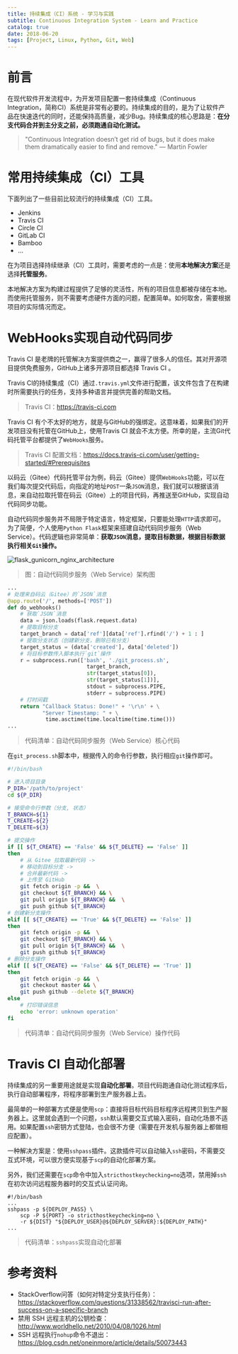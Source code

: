 ```yaml
---
title: 持续集成（CI）系统 - 学习与实践
subtitle: Continuous Integration System - Learn and Practice
catalog: true
date: 2018-06-20
tags: [Project, Linux, Python, Git, Web]
---
```


# 前言

在现代软件开发流程中，为开发项目配置一套持续集成（Continuous Integration，简称CI）系统是非常有必要的。持续集成的目的，是为了让软件产品在快速迭代的同时，还能保持高质量，减少Bug。持续集成的核心思路是：**在分支代码合并到主分支之前，必须跑通自动化测试。**

> "Continuous Integration doesn’t get rid of bugs, but it does make them dramatically easier to find and remove." — Martin Fowler

# 常用持续集成（CI）工具

下面列出了一些目前比较流行的持续集成（CI）工具。

- Jenkins
- Travis CI
- Circle CI
- GitLab CI
- Bamboo
- ...

在为项目选择持续继承（CI）工具时，需要考虑的一点是：使用**本地解决方案**还是选择**托管服务**。

本地解决方案为构建过程提供了足够的灵活性，所有的项目信息都被存储在本地。而使用托管服务，则不需要考虑硬件方面的问题，配置简单。如何取舍，需要根据项目的实际情况而定。

# WebHooks实现自动代码同步

Travis CI 是老牌的托管解决方案提供商之一，赢得了很多人的信任。其对开源项目提供免费服务，GitHub上诸多开源项目都选择 Travis CI 。

Travis CI的持续集成（CI）通过`.travis.yml`文件进行配置，该文件包含了在构建时所需要执行的任务，支持多种语言并提供完善的帮助文档。

> Travis CI：https://travis-ci.com

Travis CI 有个不太好的地方，就是与GitHub的强绑定。这意味着，如果我们的开发项目没有托管在GitHub上，使用Travis CI 就会不太方便。所幸的是，主流Git代码托管平台都提供了`WebHooks`服务。

> Travis CI 配置文档：https://docs.travis-ci.com/user/getting-started/#Prerequisites

以码云（Gitee）代码托管平台为例，码云（Gitee）提供`WebHooks`功能，可以在我们每次提交代码后，向指定的地址`POST`一条`JSON`消息，我们就可以根据该消息，来自动拉取托管在码云（Gitee）上的项目代码，再推送至GitHub，实现自动代码同步功能。

自动代码同步服务并不局限于特定语言，特定框架，只要能处理`HTTP`请求即可。为了简便，个人使用`Python Flask`框架来搭建自动代码同步服务（Web Service）。代码逻辑也非常简单：**获取`JSON`消息，提取目标数据，根据目标数据执行相关`Git`操作。**

![flask_gunicorn_nginx_architecture](./flask_gunicorn_nginx_architecture.png)

> 图：自动代码同步服务（Web Service）架构图

```python
...
# 处理来自码云（Gitee）的`JSON`消息
@app.route('/', methods=['POST'])
def do_webhooks()
    # 获取`JSON`消息
    data = json.loads(flask.request.data)
    # 提取目标分支
    target_branch = data['ref'][data['ref'].rfind('/') + 1 : ]
    # 提取分支状态（创建新分支，删除已有分支）
    target_status = (data['created'], data['deleted'])
    # 将目标参数传入脚本执行`git`操作
    r = subprocess.run(['bash', './git_process.sh',
                         target_branch,
                         str(target_status[0]),
                         str(target_status[1])],
                         stdout = subprocess.PIPE,
                         stderr = subprocess.PIPE)
    # 打时间戳
    return "Callback Status: Done!" + '\r\n' + \
           "Server Timestamp: " + \
            time.asctime(time.localtime(time.time()))
...
```
> 代码清单：自动代码同步服务（Web Service）核心代码

在`git_process.sh`脚本中，根据传入的命令行参数，执行相应`git`操作即可。

```bash
#!/bin/bash

# 进入项目目录
P_DIR='/path/to/project'
cd ${P_DIR}

# 接受命令行参数（分支, 状态）
T_BRANCH=${1}
T_CREATE=${2}
T_DELETE=${3}

# 提交操作
if [[ ${T_CREATE} == 'False' && ${T_DELETE} == 'False' ]]
then
    # 从 Gitee 拉取最新代码 ->
    # 移动到目标分支 ->
    # 合并最新代码 ->
    # 上传至 GitHub
    git fetch origin -p &&  \
    git checkout ${T_BRANCH} && \
    git pull origin ${T_BRANCH} &&  \
    git push github ${T_BRANCH}
# 创建新分支操作
elif [[ ${T_CREATE} == 'True' && ${T_DELETE} == 'False' ]]
then
    git fetch origin -p &&  \
    git checkout ${T_BRANCH} && \
    git pull origin ${T_BRANCH} &&  \
    git push github ${T_BRANCH}
# 删除分支操作
elif [[ ${T_CREATE} == 'False' && ${T_DELETE} == 'True' ]]
then
    git fetch origin -p &&  \
    git checkout master && \
    git push github --delete ${T_BRANCH}
else
    # 打印错误信息
    echo 'error: unknown operation'
fi
```
> 代码清单：自动代码同步服务（Web Service）操作代码

# Travis CI 自动化部署

持续集成的另一重要用途就是实现**自动化部署**。项目代码跑通自动化测试程序后，执行自动部署程序，将程序部署到生产服务器上去。

最简单的一种部署方式便是使用`scp`：直接将目标代码目标程序远程拷贝到生产服务器上。这里就会遇到一个问题，`ssh`默认需要交互式输入密码，自动化场景不适用。如果配置`ssh`密钥方式登陆，也会很不方便（需要在开发机与服务器上都做相应配置）。

一种解决方案是：使用`sshpass`插件。这款插件可以自动输入`ssh`密码，不需要交互式环境，可以很方便实现基于`scp`的自动化部署方案。

另外，我们还需要在`scp`命令中加入`stricthostkeychecking=no`选项，禁用掉`ssh`在初次访问远程服务器时的交互式认证问询。

```
#!/bin/bash
...
sshpass -p ${DEPLOY_PASS} \
    scp -P ${PORT} -o stricthostkeychecking=no \
    -r ${DIST} "${DEPLOY_USER}@${DEPLOY_SERVER}:${DEPLOY_PATH}"
...
```
> 代码清单：`sshpass`实现自动化部署

# 参考资料

- StackOverflow问答（如何对特定分支执行任务）：https://stackoverflow.com/questions/31338562/travisci-run-after-success-on-a-specific-branch
- 禁用 SSH 远程主机的公钥检查：http://www.worldhello.net/2010/04/08/1026.html
- SSH 远程执行`nohup`命令不退出：https://blog.csdn.net/oneinmore/article/details/50073443

